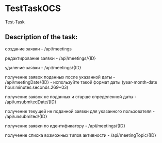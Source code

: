 # TestTaskOCS
Test-Task 
## Description of the task:
создание заявки - /api/meetings

редактирование заявки - /api/meetings/{ID}

удаление заявки - /api/meetings/{ID}

получение заявок поданных после указанной даты - /api/meetingDate/{ID} - используйте такой формат даты (year-month-date hour:minutes:seconds.269+03)

получение заявок не поданных и старше определенной даты - /api/unsubmitedDate/{ID}

получение текущей не поданной заявки для указанного пользователя - /api/unsubmited/{ID}

получение заявки по идентификатору - /api/meetings/{ID}

получение списка возможных типов активности - /api/meetingTopic/{ID}
